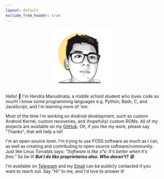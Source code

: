```yaml
---
layout: default
exclude_from_header: true
---
```


<div align="center">
  <img src="./assets/img/myFace.png" alt="My face" height="200" width="200" />
</div>

Hello! 👋 I'm Hendra Manudinata, a middle school student who loves code so much! I know some programming languages e.g. Python, Bash, C, and JavaScript, and I'm learning more of 'em.

Most of the time I'm working on Android development, such as custom Android Kernel, custom recoveries, and (hopefully) custom ROMs. All of my projects are available on my [GitHub](https://github.com/hendramanudinata03). Oh, if you like my work, please say "Thanks", that will help a lot!

I'm an open-source lover. I'm trying to use FOSS software as much as I can, as well as creating and contributing to open-source software/community. Just like Linus Torvalds says: _"Software is like s\*x: It's better when it's free."_ So be it! **_But I do like proprietaries also. Who doesn't? 😝_**

I'm available on [Telegram](https://t.me/hendramanudinata03) and my [Email](mailto:hendra@manudinata.me) can be publicly contacted if you want to reach out. Say "Hi" to me, and I'd love to answer it!
